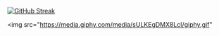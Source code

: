 [![GitHub Streak](http://github-readme-streak-stats.herokuapp.com?user=EdwardKuchumov&theme=dark&hide_border=true&locale=ru)](https://git.io/streak-stats)

<img src="https://media.giphy.com/media/sULKEgDMX8LcI/giphy.gif"
